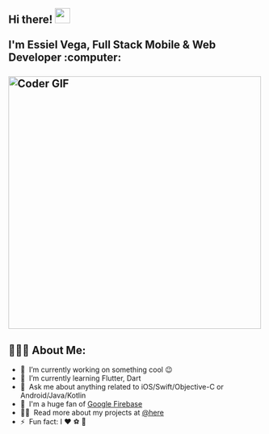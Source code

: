 <h2 align="left">
 <abc>
  <br>Hi there! <img src="https://user-images.githubusercontent.com/42378118/110234147-e3259600-7f4e-11eb-95be-0c4047144dea.gif" width="30"><br>
  <br> I'm Essiel Vega, Full Stack Mobile & Web Developer :computer:<br>
  <br>
    <img src="https://media.giphy.com/media/SWoSkN6DxTszqIKEqv/giphy.gif" alt="Coder GIF" width="500">
 </abc>
</h2> 

<h2 align="left">👨🏻‍💻 About Me:</h2>

- 🔭 &nbsp;I’m currently working on something cool :wink:
- 🌱 &nbsp;I’m currently learning Flutter, Dart
- 💬 &nbsp;Ask me about anything related to iOS/Swift/Objective-C or Android/Java/Kotlin
- 💪 &nbsp;I'm a huge fan of [Google Firebase](https://firebase.google.com/)
- 👨‍💻 &nbsp;Read more about my projects at [@here](https://iamessiel.com/portfolio)
- ⚡ &nbsp;Fun fact: I :heart: :soccer: :beer: 

